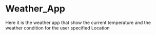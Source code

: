 # Weather_App
Here it is the weather app that show the current temperature and the weather condition for the user specified Location
